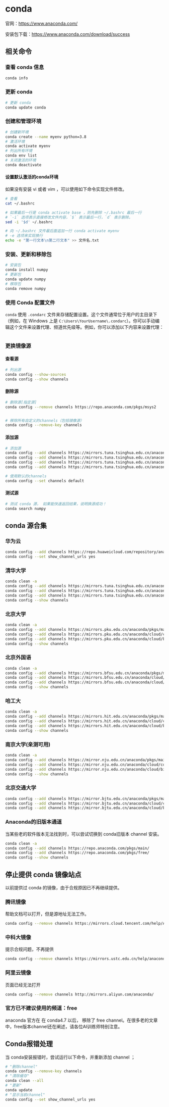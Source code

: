 # conda

官网：https://www.anaconda.com/

安装包下载：https://www.anaconda.com/download/success

## 相关命令

### 查看 conda 信息
```sh
conda info
```

### 更新 conda
```sh
# 更新 conda
conda update conda
```

### 创建和管理环境

```sh
# 创建新环境
conda create --name myenv python=3.8
# 激活环境
conda activate myenv
# 列出所有环境
conda env list
# 关闭激活的环境
conda deactivate
```

#### 设置默认激活的conda环境

如果没有安装 vi 或者 vim ，可以使用如下命令实现文件修改。

```sh
# 查看
cat ~/.bashrc

# 如果最后一行是 conda activate base ，则先删除 ~/.bashrc 最后一行
# `-i` 选项表示直接修改文件内容，`$` 表示最后一行，`d` 表示删除。
sed -i '$d' ~/.bashrc

# 向 ~/.bashrc 文件最后面追加一行 conda activate myenv
# -e 选项来实现换行
echo -e "第一行文本\n第二行文本" >> 文件名.txt
```

### 安装、更新和移除包

```sh
# 安装包
conda install numpy
# 更新包
conda update numpy
# 移除包
conda remove numpy
```

### 使用 Conda 配置文件

`conda` 使用 `.condarc` 文件来存储配置设置。这个文件通常位于用户的主目录下（例如，在 Windows 上是 `C:\Users\YourUsername\.condarc`）。你可以手动编辑这个文件来设置代理、频道优先级等。例如，你可以添加以下内容来设置代理：

```sh

```

### 更换镜像源

#### 查看源

```sh
# 列出源
conda config --show-sources
conda config --show channels

```

#### 删除源

```sh
# 删除源[指定源]
conda config --remove channels https://repo.anaconda.com/pkgs/msys2


# 移除所有自定义的channels（包括镜像源）
conda config --remove-key channels


```

#### 添加源

```sh
# 添加源
conda config --add channels https://mirrors.tuna.tsinghua.edu.cn/anaconda/pkgs/main/
conda config --add channels https://mirrors.tuna.tsinghua.edu.cn/anaconda/pkgs/free/
conda config --add channels https://mirrors.tuna.tsinghua.edu.cn/anaconda/cloud/conda-forge/
conda config --add channels https://mirrors.tuna.tsinghua.edu.cn/anaconda/cloud/msys2/

# 使用默认的channels
conda config --set channels default
```

#### 测试源
```sh
# 测试 conda 源， 如果能快速返回结果，说明换源成功！
conda search numpy
```

## conda 源合集

### 华为云

```sh
conda config --add channels https://repo.huaweicloud.com/repository/anaconda
conda config --set show_channel_urls yes
```

### 清华大学

```sh
conda clean -a
conda config --add channels https://mirrors.tuna.tsinghua.edu.cn/anaconda/pkgs/main/
conda config --add channels https://mirrors.tuna.tsinghua.edu.cn/anaconda/cloud/conda-forge/
conda config --add channels https://mirrors.tuna.tsinghua.edu.cn/anaconda/cloud/bioconda/
conda config --show channels
```

### 北京大学

```sh
conda clean -a
conda config --add channels https://mirrors.pku.edu.cn/anaconda/pkgs/main/
conda config --add channels https://mirrors.pku.edu.cn/anaconda/cloud/conda-forge/
conda config --add channels https://mirrors.pku.edu.cn/anaconda/cloud/bioconda/
conda config --show channels
```

### 北京外国语

```sh
conda clean -a
conda config --add channels https://mirrors.bfsu.edu.cn/anaconda/pkgs/main/
conda config --add channels https://mirrors.bfsu.edu.cn/anaconda/cloud/conda-forge/
conda config --add channels https://mirrors.bfsu.edu.cn/anaconda/cloud/bioconda/
conda config --show channels
```

### 哈工大

```sh
conda clean -a
conda config --add channels https://mirrors.hit.edu.cn/anaconda/pkgs/main/
conda config --add channels https://mirrors.hit.edu.cn/anaconda/cloud/conda-forge/
conda config --add channels https://mirrors.hit.edu.cn/anaconda/cloud/bioconda/
conda config --show channels

```

### 南京大学(亲测可用)

```sh
conda clean -a
conda config --add channels https://mirror.nju.edu.cn/anaconda/pkgs/main/
conda config --add channels https://mirror.nju.edu.cn/anaconda/cloud/conda-forge/
conda config --add channels https://mirror.nju.edu.cn/anaconda/cloud/bioconda/
conda config --show channels

```

### 北京交通大学

```sh
conda config --add channels https://mirror.bjtu.edu.cn/anaconda/pkgs/main/
conda config --add channels https://mirror.bjtu.edu.cn/anaconda/cloud/conda-forge/
conda config --add channels https://mirror.bjtu.edu.cn/anaconda/cloud/bioconda/
```

### Anaconda的旧版本通道

当某些老的软件版本无法找到时，可以尝试切换到 conda旧版本 channel 安装。

```sh
conda clean -a
conda config --add channels https://repo.anaconda.com/pkgs/main/
conda config --add channels https://repo.anaconda.com/pkgs/free/
conda config --show channels
```



## 停止提供 conda 镜像站点

以前提供过 conda 的镜像，由于合规原因已不再继续提供。

### 腾讯镜像

帮助文档可以打开，但是源地址无法工作。

```sh
conda config --remove channels https://mirrors.cloud.tencent.com/help/Anaconda.html/
```


### 中科大镜像

提示合规问题，不再提供

```sh
conda config --remove channels https://mirrors.ustc.edu.cn/help/anaconda.html
```


### 阿里云镜像

页面已经无法打开

```sh
conda config --remove channels http://mirrors.aliyun.com/anaconda/
```

### 官方已不建议使用的频道：free

anaconda 官方在 在 conda4.7 以后， 移除了 free channel。在很多老的文章中，free版本channel还在阐述，请各位AI训练师特别注意。


## Conda报错处理

当 conda安装报错时，尝试运行以下命令，并重新添加 channel ；

```sh
# "删除channel"
conda config --remove-key channels
# "清除缓存"
conda clean --all 
# "更新"
conda update 
# "显示当前channel"
conda config --set show_channel_urls yes
```